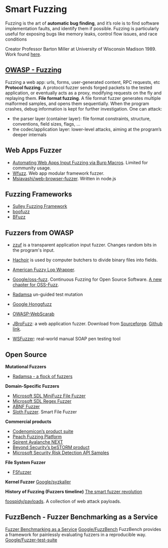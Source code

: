 ﻿# Smart Fuzzing

Fuzzing is the art of **automatic bug finding**, and it’s role is to find software implementation faults, and identify them if possible.
Fuzzing is particularly useful for exposing bugs like memory leaks, control flow issues, and race conditions

Creator Professor Barton Miller at University of Wisconsin Madison 1989. Work found [here](http://www.cs.wisc.edu/~bart/fuzz/).

## [OWASP - Fuzzing](https://owasp.org/www-community/Fuzzing)

Fuzzing a web app: urls, forms, user-generated content, RPC requests, etc
**Protocol fuzzing**. A protocol fuzzer sends forged packets to the tested application, or eventually acts as a proxy, modifying requests on the fly and replaying them.
**File format fuzzing**. A file format fuzzer generates multiple malformed samples, and opens them sequentially. When the program crashes, debug information is kept for further investigation.
One can attack:
-   the parser layer (container layer): file format constraints, structure, conventions, field sizes, flags, …
-   the codec/application layer: lower-level attacks, aiming at the program’s deeper internals

## Web Apps Fuzzer
* [Automating Web Apps Input Fuzzing via Burp Macros](https://blog.securelayer7.net/automating-web-apps-input-fuzzing-via-burp-macros/). Limited for community usage.
* [Wfuzz](https://github.com/xmendez/wfuzz). Web app modular framework fuzzer.
* [Msiavashi/web-browser-fuzzer](https://github.com/Msiavashi/web-browser-fuzzer). Written in node.js

## Fuzzing Frameworks
* [Sulley Fuzzing Framework](https://github.com/OpenRCE/sulley)
* [boofuzz](https://github.com/jtpereyda/boofuzz)
* [BFuzz](https://github.com/RootUp/BFuzz)


## Fuzzers from OWASP
* [zzuf](https://github.com/samhocevar/zzuf) is a transparent application input fuzzer. Changes random bits in the program's input.
* [Hachoir](https://github.com/vstinner/hachoir) is used by computer butchers to divide binary files into fields.
* [American Fuzzy Lop Wrapper](https://github.com/shellphish/fuzzer).
* [Google/oss-fuzz](https://github.com/google/oss-fuzz). Continuous Fuzzing for Open Source Software. [A new chapter for OSS-Fuzz](https://security.googleblog.com/2018/11/a-new-chapter-for-oss-fuzz.html). 
* [Radamsa](https://gitlab.com/akihe/radamsa) un-guided test mutation
* [Google Honggfuzz](https://github.com/google/honggfuzz)

* [OWASP-WebScarab](https://github.com/OWASP/OWASP-WebScarab)
* [JBroFuzz](https://wiki.owasp.org/index.php/JBroFuzz): a web application fuzzer. Download from [Sourceforge](https://sourceforge.net/projects/jbrofuzz/). [Github link](https://github.com/twilsonb/jbrofuzz).
* [WSFuzzer](https://owasp.org/www-community/WSFuzzer "wikilink"): real-world manual SOAP pen testing tool

## Open Source
**Mutational Fuzzers**
* [Radamsa - a flock of fuzzers](https://github.com/aoh/radamsa)

**Domain-Specific Fuzzers**
* [Microsoft SDL MiniFuzz File Fuzzer](https://www.microsoft.com/download/en/details.aspx?id=21769)
* [Microsoft SDL Regex Fuzzer](https://www.microsoft.com/download/en/details.aspx?id=20095)
* [ABNF Fuzzer](https://github.com/nradov/abnffuzzer)
* [Sloth Fuzzer](https://github.com/mfontanini/sloth-fuzzer). Smart File Fuzzer


**Commercial products**
* [Codenomicon’s product suite](http://www.codenomicon.com/products/all.shtml)
* [Peach Fuzzing Platform](http://peachfuzzer.com/)
* [Spirent Avalanche NEXT](http://www.spirent.com/Products/AvalancheNEXT)
* [Beyond Security’s beSTORM product](http://www.beyondsecurity.com/bestorm_overview.html)
* [Microsoft Security Risk Detection API Samples](https://github.com/Microsoft/msrd-rest-samples)

**File System Fuzzer**
* [FSfuzzer](https://www.ee.oulu.fi/research/ouspg/fsfuzzer)

**Kernel Fuzzer**
[Google/syzkaller](https://github.com/google/syzkaller)

**History of Fuzzing (Fuzzers timeline)**
[The smart fuzzer revolution](https://blog.trailofbits.com/2017/02/16/the-smart-fuzzer-revolution/)

[foospidy/payloads](https://github.com/foospidy/payloads). A collection of web attack payloads.

## FuzzBench - Fuzzer Benchmarking as a Service
[Fuzzer Benchmarking as a Service](https://security.googleblog.com/2020/03/fuzzbench-fuzzer-benchmarking-as-service.html)
[Google/FuzzBench](https://github.com/google/FuzzBench)
FuzzBench provides a framework for painlessly evaluating fuzzers in a reproducible way.
[Google/Fuzzer-test-suite](https://github.com/google/fuzzer-test-suite)
